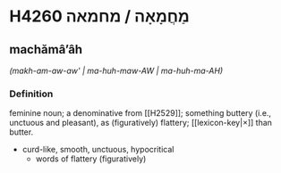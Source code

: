 # H4260 מַחֲמָאָה / מחמאה

## machămâʼâh

_(makh-am-aw-aw' | ma-huh-maw-AW | ma-huh-ma-AH)_

### Definition

feminine noun; a denominative from [[H2529]]; something buttery (i.e., unctuous and pleasant), as (figuratively) flattery; [[lexicon-key|×]] than butter.

- curd-like, smooth, unctuous, hypocritical
    - words of flattery (figuratively)
